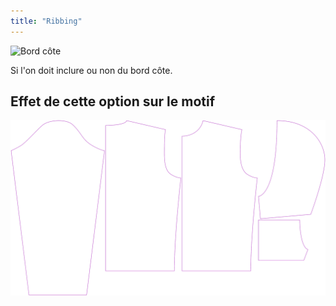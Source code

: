 ```yaml
---
title: "Ribbing"
---
```


![Bord côte](./ribbing.svg)

Si l'on doit inclure ou non du bord côte.

## Effet de cette option sur le motif

![Cette image montre l'effet de cette option en superposant plusieurs variantes qui ont une valeur différente pour cette option](huey_ribbing_sample.svg "Effect of this option on the pattern")
